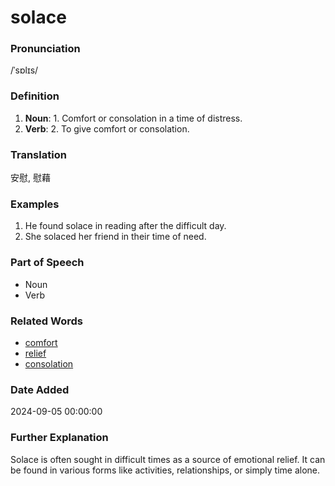 # solace
### Pronunciation
/ˈsɒlɪs/
### Definition
1. **Noun**: 1. Comfort or consolation in a time of distress.
2. **Verb**: 2. To give comfort or consolation.
### Translation
安慰, 慰藉
### Examples
1. He found solace in reading after the difficult day.
2. She solaced her friend in their time of need.
### Part of Speech
- Noun
- Verb
### Related Words
- [comfort](comfort.md)
- [relief](relief.md)
- [consolation](consolation.md)
### Date Added
2024-09-05 00:00:00

### Further Explanation
Solace is often sought in difficult times as a source of emotional relief. It can be found in various forms like activities, relationships, or simply time alone.